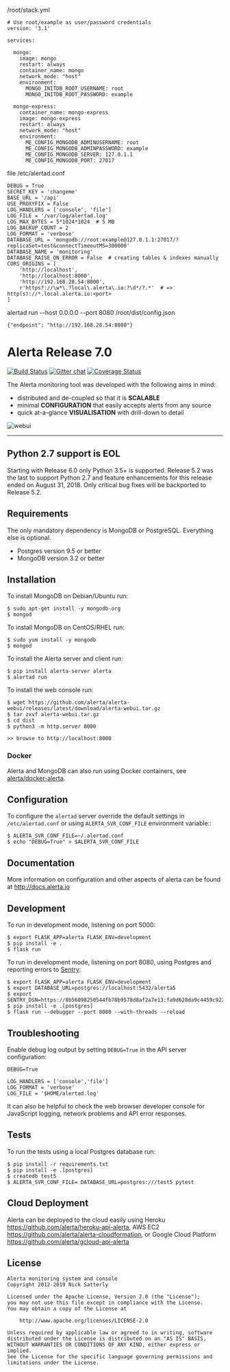 /root/stack.yml
```
# Use root/example as user/password credentials
version: '3.1'

services:

  mongo:
    image: mongo
    restart: always
    container_name: mongo
    network_mode: "host"
    environment:
      MONGO_INITDB_ROOT_USERNAME: root
      MONGO_INITDB_ROOT_PASSWORD: example

  mongo-express:
    container_name: mongo-express
    image: mongo-express
    restart: always
    network_mode: "host"
    environment:
      ME_CONFIG_MONGODB_ADMINUSERNAME: root
      ME_CONFIG_MONGODB_ADMINPASSWORD: example
      ME_CONFIG_MONGODB_SERVER: 127.0.1.1
      ME_CONFIG_MONGODB_PORT: 27017
```


file /etc/alertad.conf
```
DEBUG = True
SECRET_KEY = 'changeme'
BASE_URL = '/api'
USE_PROXYFIX = False
LOG_HANDLERS = ['console', 'file']
LOG_FILE = '/var/log/alertad.log'
LOG_MAX_BYTES = 5*1024*1024  # 5 MB
LOG_BACKUP_COUNT = 2
LOG_FORMAT = 'verbose'
DATABASE_URL = 'mongodb://root:example@127.0.1.1:27017/?replicaSet=test&connectTimeoutMS=300000'
DATABASE_NAME = 'monitoring'
DATABASE_RAISE_ON_ERROR = False  # creating tables & indexes manually
CORS_ORIGINS = [
    'http://localhost',
    'http://localhost:8000',
    'http://192.168.28.54:8000',
    r'https?://\w*\.?local\.alerta\.io:?\d*/?.*'  # => http(s)://*.local.alerta.io:<port>
]
```
alertad run --host 0.0.0.0 --port 8080
/root/dist/config.json
```
{"endpoint": "http://192.168.28.54:8080"}
```



Alerta Release 7.0
==================

[![Build Status](https://travis-ci.org/alerta/alerta.png)](https://travis-ci.org/alerta/alerta)
[![Gitter chat](https://badges.gitter.im/alerta/chat.png)](https://gitter.im/alerta/chat)
[![Coverage Status](https://coveralls.io/repos/github/alerta/alerta/badge.svg?branch=master)](https://coveralls.io/github/alerta/alerta?branch=master)

The Alerta monitoring tool was developed with the following aims in mind:

*   distributed and de-coupled so that it is **SCALABLE**
*   minimal **CONFIGURATION** that easily accepts alerts from any source
*   quick at-a-glance **VISUALISATION** with drill-down to detail

![webui](/docs/images/alerta-webui-v7.jpg?raw=true)

----

Python 2.7 support is EOL
-------------------------

Starting with Release 6.0 only Python 3.5+ is supported. Release 5.2 was the
last to support Python 2.7 and feature enhancements for this release ended on
August 31, 2018. Only critical bug fixes will be backported to Release 5.2.

Requirements
------------

The only mandatory dependency is MongoDB or PostgreSQL. Everything else is optional.

- Postgres version 9.5 or better
- MongoDB version 3.2 or better

Installation
------------

To install MongoDB on Debian/Ubuntu run:

    $ sudo apt-get install -y mongodb-org
    $ mongod

To install MongoDB on CentOS/RHEL run:

    $ sudo yum install -y mongodb
    $ mongod

To install the Alerta server and client run:

    $ pip install alerta-server alerta
    $ alertad run

To install the web console run:

    $ wget https://github.com/alerta/alerta-webui/releases/latest/download/alerta-webui.tar.gz
    $ tar zxvf alerta-webui.tar.gz
    $ cd dist
    $ python3 -m http.server 8000

    >> browse to http://localhost:8000

### Docker
Alerta and MongoDB can also run using Docker containers, see [alerta/docker-alerta](https://github.com/alerta/docker-alerta).

Configuration
-------------

To configure the ``alertad`` server override the default settings in ``/etc/alertad.conf``
or using ``ALERTA_SVR_CONF_FILE`` environment variable::

    $ ALERTA_SVR_CONF_FILE=~/.alertad.conf
    $ echo "DEBUG=True" > $ALERTA_SVR_CONF_FILE

Documentation
-------------

More information on configuration and other aspects of alerta can be found
at <http://docs.alerta.io>

Development
-----------

To run in development mode, listening on port 5000:

    $ export FLASK_APP=alerta FLASK_ENV=development
    $ pip install -e .
    $ flask run

To run in development mode, listening on port 8080, using Postgres and
reporting errors to [Sentry](https://sentry.io):

    $ export FLASK_APP=alerta FLASK_ENV=development
    $ export DATABASE_URL=postgres://localhost:5432/alerta5
    $ export SENTRY_DSN=https://8b56098250544fb78b9578d8af2a7e13:fa9d628da9c4459c922293db72a3203f@sentry.io/153768
    $ pip install -e .[postgres]
    $ flask run --debugger --port 8080 --with-threads --reload

Troubleshooting
---------------

Enable debug log output by setting `DEBUG=True` in the API server
configuration:

```
DEBUG=True

LOG_HANDLERS = ['console','file']
LOG_FORMAT = 'verbose'
LOG_FILE = '$HOME/alertad.log'
```

It can also be helpful to check the web browser developer console for
JavaScript logging, network problems and API error responses.

Tests
-----

To run the tests using a local Postgres database run:

    $ pip install -r requirements.txt
    $ pip install -e .[postgres]
    $ createdb test5
    $ ALERTA_SVR_CONF_FILE= DATABASE_URL=postgres:///test5 pytest

Cloud Deployment
----------------

Alerta can be deployed to the cloud easily using Heroku <https://github.com/alerta/heroku-api-alerta>,
AWS EC2 <https://github.com/alerta/alerta-cloudformation>, or Google Cloud Platform
<https://github.com/alerta/gcloud-api-alerta>

License
-------

    Alerta monitoring system and console
    Copyright 2012-2019 Nick Satterly

    Licensed under the Apache License, Version 2.0 (the "License");
    you may not use this file except in compliance with the License.
    You may obtain a copy of the License at

        http://www.apache.org/licenses/LICENSE-2.0

    Unless required by applicable law or agreed to in writing, software
    distributed under the License is distributed on an "AS IS" BASIS,
    WITHOUT WARRANTIES OR CONDITIONS OF ANY KIND, either express or implied.
    See the License for the specific language governing permissions and
    limitations under the License.
